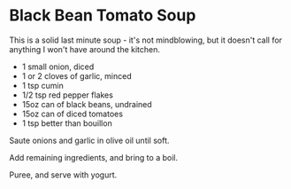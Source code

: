 Black Bean Tomato Soup
======================
This is a solid last minute soup - it's not mindblowing, but it doesn't call for anything I won't have around the kitchen.

- 1 small onion, diced
- 1 or 2 cloves of garlic, minced
- 1 tsp cumin
- 1/2 tsp red pepper flakes
- 15oz can of black beans, undrained
- 15oz can of diced tomatoes
- 1 tsp better than bouillon

Saute onions and garlic in olive oil until soft.

Add remaining ingredients, and bring to a boil.

Puree, and serve with yogurt.


